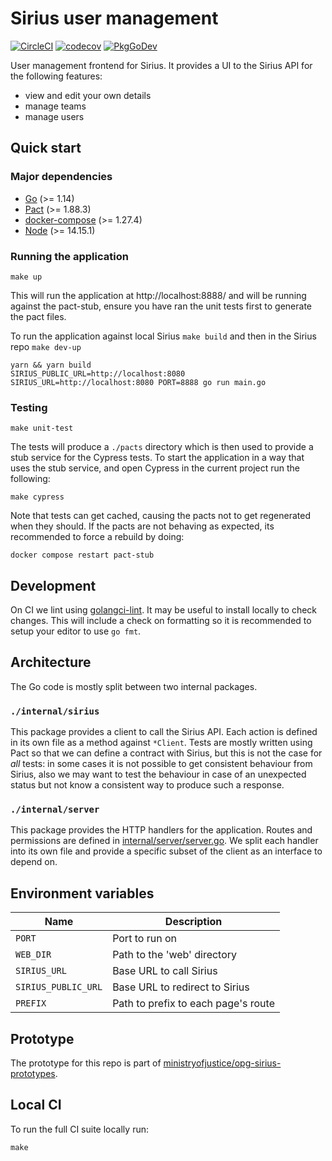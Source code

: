 # Sirius user management

[![CircleCI](https://circleci.com/gh/ministryofjustice/opg-sirius-user-management.svg?style=shield)](https://circleci.com/gh/ministryofjustice/opg-sirius-user-management)
[![codecov](https://codecov.io/gh/ministryofjustice/opg-sirius-user-management/branch/main/graph/badge.svg?token=BFGR5FBQ0T)](https://codecov.io/gh/ministryofjustice/opg-sirius-user-management)
[![PkgGoDev](https://pkg.go.dev/badge/github.com/ministryofjustice/opg-sirius-user-management)](https://pkg.go.dev/github.com/ministryofjustice/opg-sirius-user-management)

User management frontend for Sirius. It provides a UI to the Sirius API for the
following features:

- view and edit your own details
- manage teams
- manage users

## Quick start

### Major dependencies

- [Go](https://golang.org/) (>= 1.14)
- [Pact](https://github.com/pact-foundation/pact-ruby-standalone) (>= 1.88.3)
- [docker-compose](https://docs.docker.com/compose/install/) (>= 1.27.4)
- [Node](https://nodejs.org/en/) (>= 14.15.1)

### Running the application

```
make up
```

This will run the application at http://localhost:8888/ and will be running against the pact-stub, ensure you have ran the unit tests first to generate the pact files.

To run the application against local Sirius `make build` and then in the Sirius repo `make dev-up`

```
yarn && yarn build
SIRIUS_PUBLIC_URL=http://localhost:8080 SIRIUS_URL=http://localhost:8080 PORT=8888 go run main.go
```

### Testing

```
make unit-test
```

The tests will produce a `./pacts` directory which is then used to provide a
stub service for the Cypress tests. To start the application in a way that uses
the stub service, and open Cypress in the current project run the following:

```
make cypress
```

Note that tests can get cached, causing the pacts not to get regenerated when they should. If the pacts are not behaving as expected, its recommended to force a rebuild by doing: 

```
docker compose restart pact-stub
```

## Development

On CI we lint using [golangci-lint](https://golangci-lint.run/). It may be
useful to install locally to check changes. This will include a check on
formatting so it is recommended to setup your editor to use `go fmt`.

## Architecture

The Go code is mostly split between two internal packages.

### `./internal/sirius`

This package provides a client to call the Sirius API. Each action is defined in
its own file as a method against `*Client`. Tests are mostly written using Pact
so that we can define a contract with Sirius, but this is not the case for _all_
tests: in some cases it is not possible to get consistent behaviour from Sirius,
also we may want to test the behaviour in case of an unexpected status but not
know a consistent way to produce such a response.

### `./internal/server`

This package provides the HTTP handlers for the application. Routes and
permissions are defined in
[internal/server/server.go](internal/server/server.go). We split each handler
into its own file and provide a specific subset of the client as an interface to
depend on.

## Environment variables

| Name                | Description                         |
| ------------------- | ----------------------------------- |
| `PORT`              | Port to run on                      |
| `WEB_DIR`           | Path to the 'web' directory         |
| `SIRIUS_URL`        | Base URL to call Sirius             |
| `SIRIUS_PUBLIC_URL` | Base URL to redirect to Sirius      |
| `PREFIX`            | Path to prefix to each page's route |

## Prototype

The prototype for this repo is part of
[ministryofjustice/opg-sirius-prototypes](https://github.com/ministryofjustice/opg-sirius-prototypes).

## Local CI

To run the full CI suite locally run:

```
make
```
